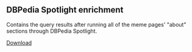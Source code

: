 ## DBPedia Spotlight enrichment
Contains the query results after running all of the meme pages' "about" sections through DBPedia Spotlight.

[Download](https://owncloud.ut.ee/owncloud/index.php/s/iMM8crN4AKSpFZZ)
